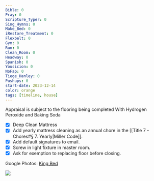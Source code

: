 ```yaml
---
Bible: 0
Pray: 0
Scripture_Typer: 0
Sing_Hymns: 0
Make_Bed: 0
iRestore_Treatment: 0
Flexbelt: 0
Gym: 0
Run: 0
Clean_Room: 0
Headway: 0
Spanish: 0
Yousicion: 0
NoFap: 0
Tiege_Hanley: 0
Pushups: 0
start-date: 2023-12-14
color: orange
tags: [timeline, house]
---
```

<span 
	  class='ob-timelines' 
	  data-title='Missing Floors' >
	  Appraisal is subject to the flooring being completed
</span>
<span 
	  class='ob-timelines' 
	  data-title='Deep Clean Mattress' 
	  data-img = 'https://lh3.googleusercontent.com/pw/ABLVV85sqRMLLWhfqtSlxaelhN2eEDcjJRsG_Bc4WlVaL8_BWbXV1-oxZwcKM1mQ8wtdEvKQ2rJo5nhjzZljszpR8HvntYGT_6YF19xvQv86JHk6u7sFSs7-hFcsHqfKqFzba2RrMfXnOqEPxkT2-s_iK3uNjQ=w700-h1245-s-no-gm?authuser=0' >
	  With Hydrogen Peroxide and Baking Soda
</span>
- [x] Deep Clean Mattress
- [x] Add yearly mattress cleaning as an annual chore in the [[Title 7 - Chores#§ 7. Yearly|Miller Code]].
- [x] Add default signatures to email.
- [x] Screw in light fixture in master room.
- [x] Ask for exemption to replacing floor before closing.

Google Photos: [King Bed](https://photos.app.goo.gl/CaPWYbWJimiKzG1E7)

![](https://lh3.googleusercontent.com/pw/ABLVV87blkRqjrsMU8eRrA9iF3toKsnT4rB315msjL9utYmewCcA0pa79qr40G4TnXFkSLRsQYC8uBJNOPiD3m083V1ItrTFLFbBE47CABrRKdF6g0jycnI34KD3oQ7qW5hoD462xTEEP_RMW6bcf1-FNqpvQQ=w349-h1245-s-no-gm?authuser=0)